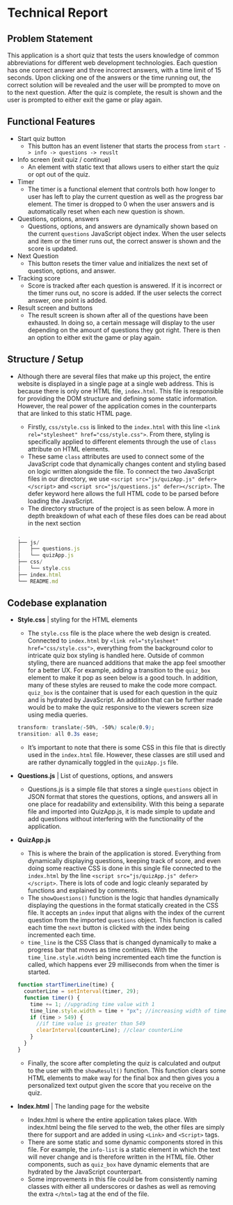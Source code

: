 # Technical Report

## Problem Statement

This application is a short quiz that tests the users knowledge of common abbreviations for different web development technologies. Each question has one correct answer and three incorrect answers, with a time limit of 15 seconds. Upon clicking one of the answers or the time running out, the correct solution will be revealed and the user will be prompted to move on to the next question. After the quiz is complete, the result is shown and the user is prompted to either exit the game or play again. 

## Functional Features

- Start quiz button
    - This button has an event listener that starts the process from `start -> info -> questions -> reuslt`
- Info screen (exit quiz / continue)
    - An element with static text that allows users to either start the quiz or opt out of the quiz.
- Timer
    - The timer is a functional element that controls both how longer to user has left to play the current question as well as the progress bar element. The timer is dropped to 0 when the user answers and is automatically reset when each new question is shown.
- Questions, options, answers
    - Questions, options, and answers are dynamically shown based on the current `questions` JavaScript object index. When the user selects and item or the timer runs out, the correct answer is shown and the score is updated.
- Next Question
    - This button resets the timer value and initializes the next set of question, options, and answer.
- Tracking score
    - Score is tracked after each question is answered. If it is incorrect or the timer runs out, no score is added. If the user selects the correct answer, one point is added.
- Result screen and buttons
    - The result screen is shown after all of the questions have been exhausted. In doing so, a certain message will display to the user depending on the amount of questions they got right. There is then an option to either exit the game or play again.

## Structure / Setup

- Although there are several files that make up this project, the entire website is displayed in a single page at a single web address. This is because there is only one HTML file, `index.html`. This file is responsible for providing the DOM structure and defining some static information. However, the real power of the application comes in the counterparts that are linked to this static HTML page.
    - Firstly, `css/style.css` is linked to the `index.html` with this line `<link rel="stylesheet" href="css/style.css">`. From there, styling is specifically applied to different elements through the use of `class` attribute on HTML elements.
    - These same `class` attributes are used to connect some of the JavaScript code that dynamically changes content and styling based on logic written alongside the file. To connect the two JavaScript files in our directory, we use `<script src="js/quizApp.js" defer></script>` and `<script src="js/questions.js" defer></script>`. The defer keyword here allows the full HTML code to be parsed before loading the JavaScript.
    - The directory structure of the project is as seen below. A more in depth breakdown of what each of these files does can be read about in the next section
    
    ```jsx
    .
    ├── js/
    │   ├── questions.js
    │   └── quizApp.js
    ├── css/
    │   └── style.css
    ├── index.html
    └── README.md
    ```
    

## Codebase explanation

- ******************Style.css****************** | styling for the HTML elements
    - The `style.css` file is the place where the web design is created. Connected to `index.html` by `<link rel="stylesheet" href="css/style.css">`, everything from the background color to intricate quiz box styling is handled here. Outside of common styling, there are nuanced additions that make the app feel smoother for a better UX. For example, adding a transition to the `quiz_box` element to make it pop as seen below  is a good touch. In addition, many of these styles are reused to make the code more compact. `quiz_box` is the container that is used for each question in the quiz and is hydrated by JavaScript. An addition that can be further made would be to make the quiz responsive to the viewers screen size using media queries.
    
    ```css
    transform: translate(-50%, -50%) scale(0.9);
    transition: all 0.3s ease;
    ```
    
    - It’s important to note that there is some CSS in this file that is directly used in the `index.html` file. However, these classes are still used and are rather dynamically toggled in the `quizApp.js` file.
    
- **Questions.js** | List of questions, options, and answers
    - Questions.js is a simple file that stores a single `questions` object in JSON format that stores the questions, options, and answers all in one place for readability and extensibility. With this being a separate file and imported into QuizApp.js, it is made simple to update and add questions without interfering with the functionality of the application.
- **********QuizApp.js**********
    - This is where the brain of the application is stored. Everything from dynamically displaying questions, keeping track of score, and even doing some reactive CSS is done in this single file connected to the `index.html` by the line `<script src="js/quizApp.js" defer></script>`. There is lots of code and logic cleanly separated by functions and explained by comments.
    - The `showQuestions()` function is the logic that handles dynamically displaying the questions in the format statically created in the CSS file. It accepts an `index` input that aligns with the index of the current question from the imported `questions` object. This function is called each time the `next` button is clicked with the index being incremented each time.
    - `time_line` is the CSS Class that is changed dynamically to make a progress bar that moves as time continues. With the `time_line.style.width` being incremented each time the function is called, which happens ever 29 milliseconds from when the timer is started.
    
    ```jsx
    function startTimerLine(time) {
      counterLine = setInterval(timer, 29);
      function timer() {
        time += 1; //upgrading time value with 1
        time_line.style.width = time + "px"; //increasing width of time_line with px by time value
        if (time > 549) {
          //if time value is greater than 549
          clearInterval(counterLine); //clear counterLine
        }
      }
    }
    ```
    
    - Finally, the score after completing the quiz is calculated and output to the user with the `showResult()` function. This function clears some HTML elements to make way for the final box and then gives you a personalized text output given the score that you receive on the quiz.
- **********************Index.html********************** | The landing page for the website
    - Index.html is where the entire application takes place. With index.html being the file served to the web, the other files are simply there for support and are added in using `<Link>` and `<Script>` tags.
    - There are some static and some dynamic components stored in this file. For example, the `info-list` is a static element in which the text will never change and is therefore written in the HTML file. Other components, such as `quiz_box` have dynamic elements that are hydrated by the JavaScript counterpart.
    - Some improvements in this file could be from consistently naming classes with either all underscores or dashes as well as removing the extra `</html>` tag at the end of the file.
